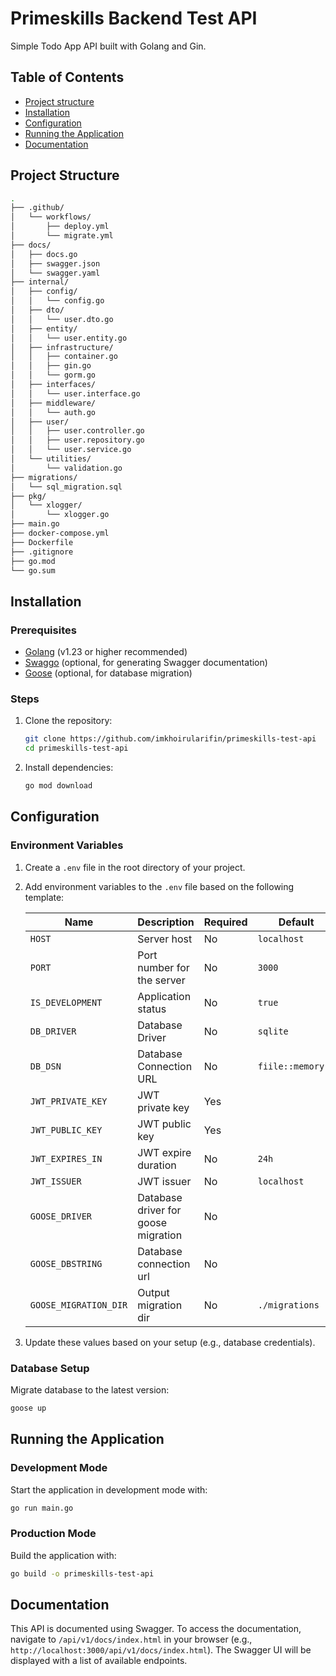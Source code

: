 # Primeskills Backend Test API

Simple Todo App API built with Golang and Gin.

## Table of Contents

- [Project structure](#project-structure)
- [Installation](#installation)
- [Configuration](#configuration)
- [Running the Application](#running-the-application)
- [Documentation](#documentation)

## Project Structure

```bash
.
├── .github/
│   └── workflows/
│       ├── deploy.yml
│       └── migrate.yml
├── docs/
│   ├── docs.go
│   ├── swagger.json
│   └── swagger.yaml
├── internal/
│   ├── config/
│   │   └── config.go
│   ├── dto/
│   │   └── user.dto.go
│   ├── entity/
│   │   └── user.entity.go
│   ├── infrastructure/
│   │   ├── container.go
│   │   ├── gin.go
│   │   └── gorm.go
│   ├── interfaces/
│   │   └── user.interface.go
│   ├── middleware/
│   │   └── auth.go
│   ├── user/
│   │   ├── user.controller.go
│   │   ├── user.repository.go
│   │   └── user.service.go
│   └── utilities/
│       └── validation.go
├── migrations/
│   └── sql_migration.sql
├── pkg/
│   └── xlogger/
│       └── xlogger.go
├── main.go
├── docker-compose.yml
├── Dockerfile
├── .gitignore
├── go.mod
└── go.sum
```

## Installation

### Prerequisites

- [Golang](https://go.dev/doc/install) (v1.23 or higher recommended)
- [Swaggo](https://github.com/swaggo/gin-swagger) (optional, for generating Swagger documentation)
- [Goose](https://github.com/pressly/goose) (optional, for database migration)

### Steps

1. Clone the repository:

   ```bash
   git clone https://github.com/imkhoirularifin/primeskills-test-api
   cd primeskills-test-api
   ```

2. Install dependencies:

   ```bash
   go mod download
   ```

## Configuration

### Environment Variables

1. Create a `.env` file in the root directory of your project.
2. Add environment variables to the `.env` file based on the following template:

   | Name                  | Description                         | Required | Default           |
   | --------------------- | ----------------------------------- | -------- | ----------------- |
   | `HOST`                | Server host                         | No       | `localhost`       |
   | `PORT`                | Port number for the server          | No       | `3000`            |
   | `IS_DEVELOPMENT`      | Application status                  | No       | `true`            |
   | `DB_DRIVER`           | Database Driver                     | No       | `sqlite`          |
   | `DB_DSN`              | Database Connection URL             | No       | `fiile::memory:?` |
   | `JWT_PRIVATE_KEY`     | JWT private key                     | Yes      |                   |
   | `JWT_PUBLIC_KEY`      | JWT public key                      | Yes      |                   |
   | `JWT_EXPIRES_IN`      | JWT expire duration                 | No       | `24h`             |
   | `JWT_ISSUER`          | JWT issuer                          | No       | `localhost`       |
   | `GOOSE_DRIVER`        | Database driver for goose migration | No       |                   |
   | `GOOSE_DBSTRING`      | Database connection url             | No       |                   |
   | `GOOSE_MIGRATION_DIR` | Output migration dir                | No       | `./migrations`    |

3. Update these values based on your setup (e.g., database credentials).

### Database Setup

Migrate database to the latest version:

```bash
goose up
```

## Running the Application

### Development Mode

Start the application in development mode with:

```bash
go run main.go
```

### Production Mode

Build the application with:

```bash
go build -o primeskills-test-api
```

## Documentation

This API is documented using Swagger. To access the documentation, navigate to `/api/v1/docs/index.html` in your browser (e.g., `http://localhost:3000/api/v1/docs/index.html`). The Swagger UI will be displayed with a list of available endpoints.
